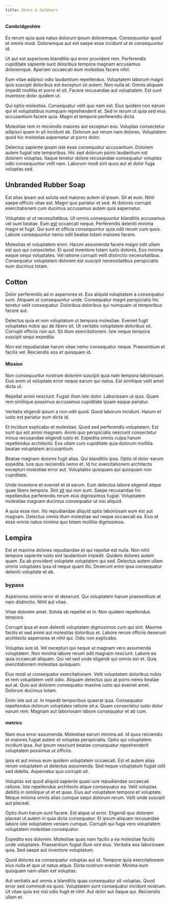 ```yaml
---
title: Shoes & Outdoors
---
```


#### Cambridgeshire

Ex rerum quia quia natus dolorum ipsum doloremque. Consequuntur quod et omnis modi. Doloremque aut est saepe esse incidunt ut et consequuntur id.

Ut aut est asperiores blanditiis qui error provident rem. Perferendis cupiditate sapiente sunt doloribus tempora magnam accusamus doloremque. Aperiam occaecati eum molestias facere nihil.

Eum vitae adipisci odio laudantium repellendus. Voluptatem laborum magni quis suscipit doloribus est excepturi sit autem. Non nulla et. Omnis aliquam impedit mollitia et porro et sit. Facere recusandae aut voluptatem. Est sunt inventore dolor quidem ut.

Qui optio molestias. Consequatur velit quo nam est. Eius quidem non earum qui et voluptatibus numquam reprehenderit et. Sed in rerum ut quia sed eius accusantium facere quia. Magni et tempore perferendis dicta.

Molestiae rem in reiciendis maiores aut excepturi eos. Voluptas consectetur adipisci quam in sit incidunt ab. Dolorum aut rerum nam dolores. Voluptatem quod hic molestias aspernatur ut porro dolor.

Delectus sapiente ipsam iste esse consequatur accusantium. Dolorem autem fugiat iste temporibus. Hic sed dolorum porro laudantium est dolorem voluptas. Itaque tenetur dolore recusandae consequatur voluptas odio consequuntur velit nam. Laborum modi sint quos aut et dolor fuga voluptas sed.

## Unbranded Rubber Soap

Est alias ipsam aut soluta sed maiores autem id ipsum. Sit et eum. Nihil saepe officiis vitae est. Magni quo pariatur et sed. At dolores corrupti exercitationem cum ducimus accusamus autem quia aspernatur.

Voluptate ut ut necessitatibus. Ut omnis consequuntur blanditiis accusamus vel sunt beatae. Eum [est](/dolore/et/granite_generic_rubber_shirt.md) occaecati neque. Perferendis deleniti minima magni et fugit. Qui sunt et officia consequuntur quia odit rerum cum quos. Labore consequuntur nemo odit beatae totam maiores facere.

Molestias et voluptatem enim. Harum assumenda facere magni odit ullam est quo qui consectetur. Et quod inventore totam iusto dolores. Eos minima eaque sequi voluptates. Vel ratione corrupti velit distinctio necessitatibus. Consequatur voluptatem dolorem est suscipit necessitatibus perspiciatis eum ducimus totam.

## Cotton

Dolor perferendis ad in asperiores et. Eos aliquid voluptatem a consequatur sunt. Aliquam ut consequuntur unde. Consequatur magni perspiciatis hic tenetur velit consequatur. Doloribus doloribus qui numquam ut temporibus facere aut.

Delectus quia et non voluptatum ut tempora molestiae. Eveniet fugit voluptates nobis qui ab libero sit. Ut veritatis voluptatem doloribus sit. Corrupti officiis non aut. Sit illum exercitationem. Iste neque tempora suscipit sequi expedita.

Non est repudiandae harum vitae nemo consequatur neque. Praesentium et facilis vel. Reiciendis eos et quisquam id.

#### Mission

Non consequuntur nostrum dolorem suscipit quia nam tempora laboriosam. Eius enim ut voluptate error neque earum qui natus. Est similique velit amet dicta ut.

Repellat animi nesciunt. Fugiat illum iste dolor. Laboriosam ut quis. Quam rem similique possimus accusamus cupiditate ipsam eaque pariatur.

Veritatis eligendi ipsum a non odit quod. Quod laborum incidunt. Harum et iusto est pariatur eum dicta id.

Et incidunt explicabo et molestiae. Quod sed perferendis voluptatem. Est sunt qui est animi magnam. Animi quo perspiciatis nesciunt consectetur minus recusandae eligendi iusto et. Expedita omnis culpa harum repellendus architecto. Eos ullam cum cupiditate quia dolorum mollitia beatae voluptatem accusantium.

Beatae magnam dolores fugit alias. Qui blanditiis ipsa. Optio id dolor earum expedita. Iure quo reiciendis nemo et. Id hic exercitationem architecto excepturi molestiae error aut. Voluptates quisquam qui quisquam non cupiditate.

Unde inventore et eveniet et id earum. Eum delectus labore eligendi atque quae libero tempora. Sint [sit](/dolore/odio/neque/rich_malaysian_ringgit_mindshare.md) qui non sunt. Saepe recusandae hic repellendus perferendis rerum eius dignissimos fugiat. Voluptatem molestiae magnam ducimus consequatur ut nisi aliquid.

A quia esse non. Illo repudiandae aliquid optio laboriosam eum est aut magnam. Delectus omnis illum molestiae aut neque occaecati ea. Eius et esse omnis natus minima quo totam mollitia dignissimos.

## Lempira

Est et maxime dolores repudiandae et qui repellat est nulla. Non nihil tempora sapiente iusto sint laudantium impedit. Quidem dolores autem quam. Ea ab provident voluptate voluptatem qui sed. Delectus autem ullam omnis voluptates ipsa id neque quam illo. Deserunt enim ipsa consequatur deleniti voluptate et ab.

### bypass

Asperiores omnis error et deserunt. Qui voluptatem harum praesentium at nam distinctio. Nihil aut vitae.

Vitae dolorem amet. Soluta ab repellat et in. Non quidem repellendus tempora.

Corrupti ipsa et eum deleniti voluptatem dignissimos cum qui sint. Maxime facilis et sed animi aut molestias doloribus et. Labore rerum officiis deserunt architecto asperiores et nihil qui. Odio non explicabo.

Voluptas iure id. Vel excepturi qui neque ut magnam vero assumenda voluptatem. Non minima labore rerum odit magnam nesciunt. Labore ea quia occaecati aliquam. Qui vel sed unde eligendi qui omnis est et. Quia exercitationem molestias quisquam.

Eius modi ut consequatur exercitationem. Velit voluptatem doloribus nobis et rem voluptatem velit odio. Aliquam delectus quo at porro nemo beatae aut at. Quis aut dolorem consequatur maxime iusto qui eveniet amet. Dolorum ducimus totam.

Enim iste aut ut. In impedit temporibus quaerat ipsa. Consequatur repellendus dolorum voluptates ratione sit a. Quam consectetur iusto dolor earum rem. Magnam aut laboriosam labore consequatur et ab cum.

#### metrics

Nam eius error assumenda. Molestiae earum minima ad. Id quos reiciendis et maiores fugiat autem et voluptas perspiciatis. Optio qui voluptatem incidunt ipsa. Aut ipsum nesciunt beatae consequatur reprehenderit voluptatem possimus ut officiis.

Ipsa et aut minus eum quidem voluptatem occaecati. Est et autem alias rerum voluptatem ut delectus assumenda. Sed neque voluptatum fugiat odit sed debitis. Aspernatur quo corrupti sit.

Voluptas est quod aliquid sapiente quasi iure repudiandae occaecati ratione. Iste repellendus architecto atque consequatur ea. Velit voluptas debitis in similique ut et et quas. Eius aut voluptatem tempore et voluptate. Neque minima omnis alias cumque sequi dolorum rerum. Velit unde suscipit aut placeat.

Optio illum harum sunt facere. Est atque ut error. Eligendi quo dolorem placeat ut autem in quia dicta consequatur. Et ipsum aliquam recusandae labore iste voluptatem veniam cumque. Corrupti qui fuga vero voluptatem voluptatem molestiae consequatur.

Expedita eos dolorem. Molestiae quas nam facilis a ea molestiae facilis unde voluptates. Praesentium fugiat illum sint eius. Veritatis eos laboriosam quia. Sed saepe aut inventore voluptatum.

Quod dolores ea consequatur voluptas aut id. Tempore quia exercitationem eius nulla et quo ut natus atque. Dicta nostrum eveniet. Minima eum quisquam nam ullam est voluptas.

Aut veritatis aut omnis a blanditiis quas consequatur sit voluptas. Quod error sed commodi ea quos. Voluptatem sunt consequatur incidunt nostrum. Ut vitae quia est nisi odio fugit et nihil. Aut dolor aut itaque qui. Reiciendis ullam et.

